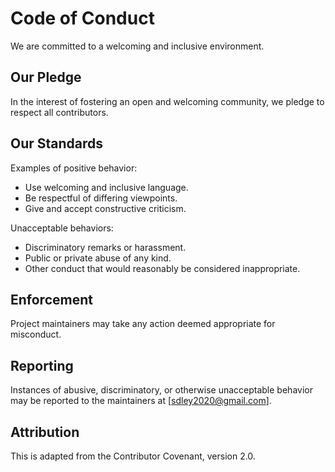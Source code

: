 # Code of Conduct

We are committed to a welcoming and inclusive environment.

## Our Pledge

In the interest of fostering an open and welcoming community, we pledge to respect all contributors.

## Our Standards

Examples of positive behavior:
- Use welcoming and inclusive language.
- Be respectful of differing viewpoints.
- Give and accept constructive criticism.

Unacceptable behaviors:
- Discriminatory remarks or harassment.
- Public or private abuse of any kind.
- Other conduct that would reasonably be considered inappropriate.

## Enforcement

Project maintainers may take any action deemed appropriate for misconduct.

## Reporting

Instances of abusive, discriminatory, or otherwise unacceptable behavior may be reported to the maintainers at [sdley2020@gmail.com].

## Attribution

This is adapted from the Contributor Covenant, version 2.0.
